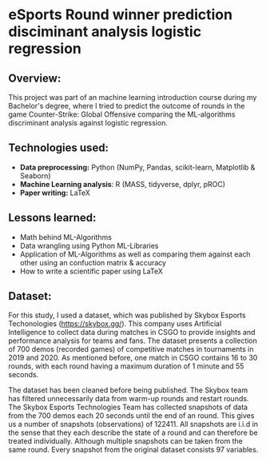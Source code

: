 # eSports Round winner prediction disciminant analysis logistic regression

## Overview:
This project was part of an machine learning introduction course during my Bachelor's degree, where I tried to predict the outcome of rounds in the game Counter-Strike: Global Offensive comparing the ML-algorithms discriminant analysis against logistic regression.

## Technologies used:
- **Data preprocessing:** Python (NumPy, Pandas, scikit-learn, Matplotlib & Seaborn)
- **Machine Learning analysis**:  R (MASS, tidyverse, dplyr, pROC)
- **Paper writing:** LaTeX


## Lessons learned:
- Math behind ML-Algorithms 
- Data wrangling using Python ML-Libraries
- Application of ML-Algorithms as well as comparing them against each other using an confuction matrix & accuracy
- How to write a scientific paper using LaTeX

## Dataset:
For this study, I used a dataset, which was published by Skybox Esports Techonologies (https://skybox.gg/). This company uses Artificial Intelligence to collect data during matches in CSGO to provide insights and performance analysis for teams and fans. The dataset presents a collection of 700 demos (recorded games) of competitive matches in tournaments in 2019 and 2020. As mentioned before, one match in CSGO contains 16 to 30 rounds, with each round having a maximum duration of 1 minute and 55 seconds. 

The dataset has been cleaned before being published. The Skybox team has filtered unnecessarily data from warm-up rounds and restart rounds. The Skybox Esports Technologies Team has collected snapshots of data from the 700 demos each 20 seconds until the end of an round. This gives us a number of snapshots (observations) of 122411. All snapshots are i.i.d in the sense that they each describe the state of a round and can therefore be treated individually. Although multiple snapshots can be taken from the same round. Every snapshot from the original dataset consists 97 variables.
